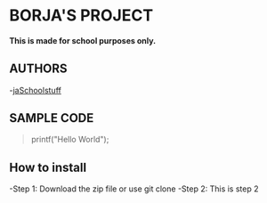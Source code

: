 # BORJA'S PROJECT

#### This is made for school purposes only.

## AUTHORS 

-[jaSchoolstuff](https://github.com/jaSchoolstuff)
## SAMPLE CODE 

>printf("Hello World");

## How to install

-Step 1: Download the zip file or use git clone
-Step 2: This is step 2

